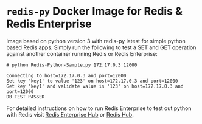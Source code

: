 # ```redis-py``` Docker Image for Redis & Redis Enterprise
Image based on python version 3 with redis-py latest for simple python based Redis apps.
Simply run the following to test a SET and GET operation against another container running Redis or Redis Enterprise:
```
# python Redis-Python-Sample.py 172.17.0.3 12000

Connecting to host=172.17.0.3 and port=12000
Set key 'key1' to value '123' on host=172.17.0.3 and port=12000
Get key 'key1' and validate value is '123' on host=172.17.0.3 and port=12000
DB TEST PASSED
```

For detailed instructions on how to run Redis Enterprise to test out python with Redis visit [Redis Enterprise Hub](https://hub.docker.com/r/redislabs/redis/) or [Redis Hub](https://hub.docker.com/_/redis/).
